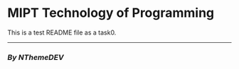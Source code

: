 # **MIPT Technology of Programming**

This is a test README file as a task0.

----------------------------

### ***By NThemeDEV***

